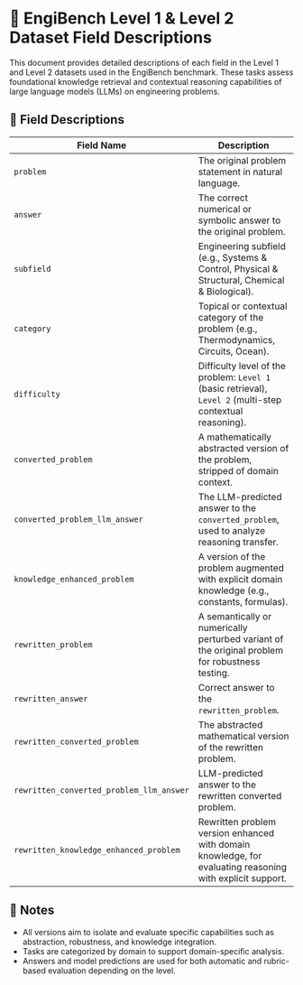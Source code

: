 
# 📘 EngiBench Level 1 & Level 2 Dataset Field Descriptions

This document provides detailed descriptions of each field in the Level 1 and Level 2 datasets used in the EngiBench benchmark. These tasks assess foundational knowledge retrieval and contextual reasoning capabilities of large language models (LLMs) on engineering problems.

## 🧾 Field Descriptions

| Field Name                             | Description                                                                                              |
|----------------------------------------|----------------------------------------------------------------------------------------------------------|
| `problem`                              | The original problem statement in natural language.                                                      |
| `answer`                               | The correct numerical or symbolic answer to the original problem.                                        |
| `subfield`                             | Engineering subfield (e.g., Systems & Control, Physical & Structural, Chemical & Biological).            |
| `category`                             | Topical or contextual category of the problem (e.g., Thermodynamics, Circuits, Ocean).                   |
| `difficulty`                           | Difficulty level of the problem: `Level 1` (basic retrieval), `Level 2` (multi-step contextual reasoning). |
| `converted_problem`                    | A mathematically abstracted version of the problem, stripped of domain context.                          |
| `converted_problem_llm_answer`         | The LLM-predicted answer to the `converted_problem`, used to analyze reasoning transfer.                 |
| `knowledge_enhanced_problem`           | A version of the problem augmented with explicit domain knowledge (e.g., constants, formulas).           |
| `rewritten_problem`                    | A semantically or numerically perturbed variant of the original problem for robustness testing.          |
| `rewritten_answer`                     | Correct answer to the `rewritten_problem`.                                                               |
| `rewritten_converted_problem`         | The abstracted mathematical version of the rewritten problem.                                            |
| `rewritten_converted_problem_llm_answer` | LLM-predicted answer to the rewritten converted problem.                                                 |
| `rewritten_knowledge_enhanced_problem` | Rewritten problem version enhanced with domain knowledge, for evaluating reasoning with explicit support. |

## 📌 Notes

- All versions aim to isolate and evaluate specific capabilities such as abstraction, robustness, and knowledge integration.
- Tasks are categorized by domain to support domain-specific analysis.
- Answers and model predictions are used for both automatic and rubric-based evaluation depending on the level.

